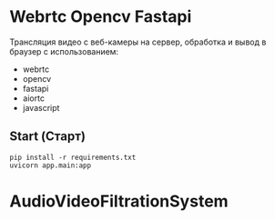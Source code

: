# Webrtc Opencv Fastapi
Трансляция видео с веб-камеры на сервер, обработка и вывод в браузер с использованием:

- webrtc
- opencv
- fastapi
- aiortc
- javascript

## Start (Старт)

    pip install -r requirements.txt
    uvicorn app.main:app
# AudioVideoFiltrationSystem
